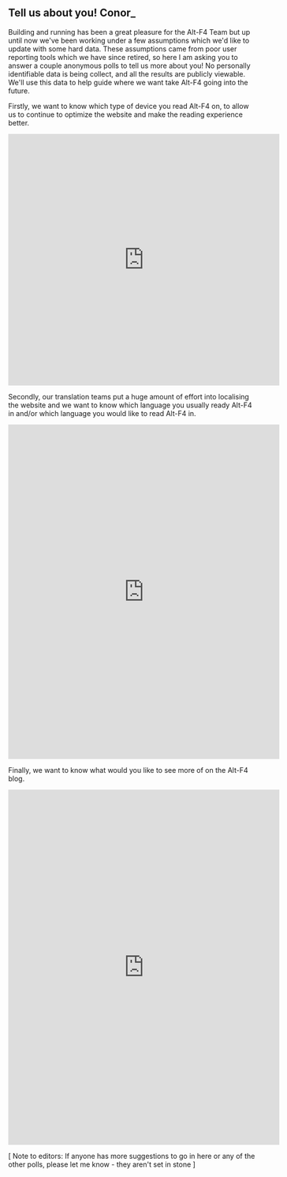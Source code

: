 ## Tell us about you! <author>Conor_</author>

Building and running has been a great pleasure for the Alt-F4 Team but up until now we've been working under a few assumptions which we'd like to update with some hard data. These assumptions came from poor user reporting tools which we have since retired, so here I am asking you to answer a couple anonymous polls to tell us more about you! No personally identifiable data is being collect, and all the results are publicly viewable. We'll use this data to help guide where we want take Alt-F4 going into the future.

Firstly, we want to know which type of device you read Alt-F4 on, to allow us to continue to optimize the website and make the reading experience better.

<iframe src="http://www.strawpoll.me/embed_1/42419445" style="width:550px;height:510px;border:0;">Loading poll...</iframe>

Secondly, our translation teams put a huge amount of effort into localising the website and we want to know which language you usually ready Alt-F4 in and/or which language you would like to read Alt-F4 in.

<iframe src="http://www.strawpoll.me/embed_1/42425760" style="width:550px;height:678px;border:0;">Loading poll...</iframe>

Finally, we want to know what would you like to see more of on the Alt-F4 blog.

<iframe src="http://www.strawpoll.me/embed_1/42425797" style="width:550px;height:720px;border:0;">Loading poll...</iframe>

[ Note to editors: If anyone has more suggestions to go in here or any of the other polls, please let me know - they aren't set in stone ]
